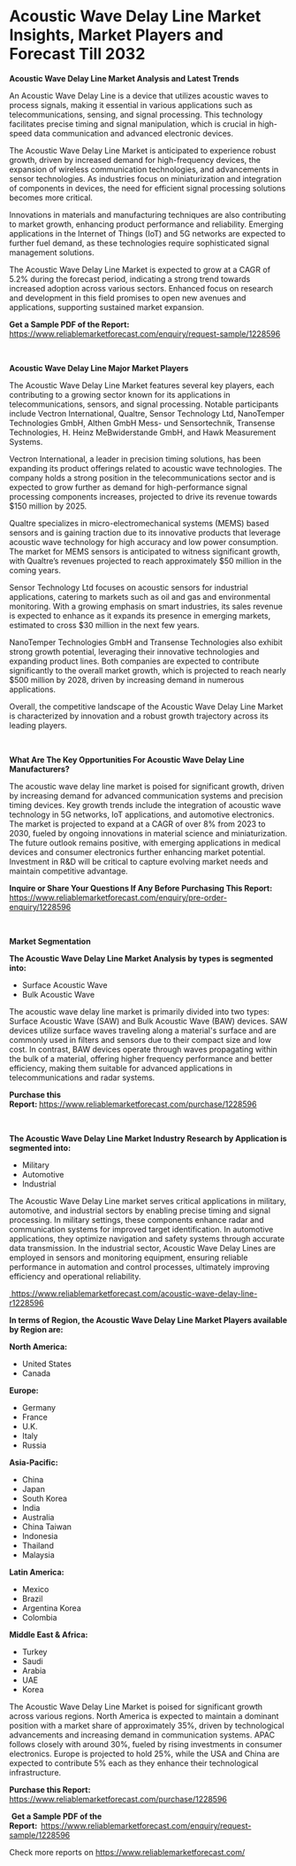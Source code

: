 <p><h1>Acoustic Wave Delay Line Market Insights, Market Players and Forecast Till 2032</h1></p><p><strong>Acoustic Wave Delay Line Market Analysis and Latest Trends</strong></p>
<p><p>An Acoustic Wave Delay Line is a device that utilizes acoustic waves to process signals, making it essential in various applications such as telecommunications, sensing, and signal processing. This technology facilitates precise timing and signal manipulation, which is crucial in high-speed data communication and advanced electronic devices.</p><p>The Acoustic Wave Delay Line Market is anticipated to experience robust growth, driven by increased demand for high-frequency devices, the expansion of wireless communication technologies, and advancements in sensor technologies. As industries focus on miniaturization and integration of components in devices, the need for efficient signal processing solutions becomes more critical.</p><p>Innovations in materials and manufacturing techniques are also contributing to market growth, enhancing product performance and reliability. Emerging applications in the Internet of Things (IoT) and 5G networks are expected to further fuel demand, as these technologies require sophisticated signal management solutions. </p><p>The Acoustic Wave Delay Line Market is expected to grow at a CAGR of 5.2% during the forecast period, indicating a strong trend towards increased adoption across various sectors. Enhanced focus on research and development in this field promises to open new avenues and applications, supporting sustained market expansion.</p></p>
<p><strong>Get a Sample PDF of the Report:&nbsp;</strong> <a href="https://www.reliablemarketforecast.com/enquiry/request-sample/1228596?utm_campaign=2736&utm_medium=2&utm_source=Github&utm_content=ia&utm_term=06042025&utm_id=acoustic-wave-delay-line">https://www.reliablemarketforecast.com/enquiry/request-sample/1228596</a></p>
<p>&nbsp;</p>
<p><strong>Acoustic Wave Delay Line Major Market Players</strong></p>
<p><p>The Acoustic Wave Delay Line Market features several key players, each contributing to a growing sector known for its applications in telecommunications, sensors, and signal processing. Notable participants include Vectron International, Qualtre, Sensor Technology Ltd, NanoTemper Technologies GmbH, Althen GmbH Mess- und Sensortechnik, Transense Technologies, H. Heinz MeBwiderstande GmbH, and Hawk Measurement Systems.</p><p>Vectron International, a leader in precision timing solutions, has been expanding its product offerings related to acoustic wave technologies. The company holds a strong position in the telecommunications sector and is expected to grow further as demand for high-performance signal processing components increases, projected to drive its revenue towards $150 million by 2025.</p><p>Qualtre specializes in micro-electromechanical systems (MEMS) based sensors and is gaining traction due to its innovative products that leverage acoustic wave technology for high accuracy and low power consumption. The market for MEMS sensors is anticipated to witness significant growth, with Qualtre’s revenues projected to reach approximately $50 million in the coming years.</p><p>Sensor Technology Ltd focuses on acoustic sensors for industrial applications, catering to markets such as oil and gas and environmental monitoring. With a growing emphasis on smart industries, its sales revenue is expected to enhance as it expands its presence in emerging markets, estimated to cross $30 million in the next few years.</p><p>NanoTemper Technologies GmbH and Transense Technologies also exhibit strong growth potential, leveraging their innovative technologies and expanding product lines. Both companies are expected to contribute significantly to the overall market growth, which is projected to reach nearly $500 million by 2028, driven by increasing demand in numerous applications. </p><p>Overall, the competitive landscape of the Acoustic Wave Delay Line Market is characterized by innovation and a robust growth trajectory across its leading players.</p></p>
<p>&nbsp;</p>
<p><strong>What Are The Key Opportunities For Acoustic Wave Delay Line Manufacturers?</strong></p>
<p><p>The acoustic wave delay line market is poised for significant growth, driven by increasing demand for advanced communication systems and precision timing devices. Key growth trends include the integration of acoustic wave technology in 5G networks, IoT applications, and automotive electronics. The market is projected to expand at a CAGR of over 8% from 2023 to 2030, fueled by ongoing innovations in material science and miniaturization. The future outlook remains positive, with emerging applications in medical devices and consumer electronics further enhancing market potential. Investment in R&D will be critical to capture evolving market needs and maintain competitive advantage.</p></p>
<p><strong>Inquire or Share Your Questions If Any Before Purchasing This Report:</strong> <a href="https://www.reliablemarketforecast.com/enquiry/pre-order-enquiry/1228596?utm_campaign=2736&utm_medium=2&utm_source=Github&utm_content=ia&utm_term=06042025&utm_id=acoustic-wave-delay-line">https://www.reliablemarketforecast.com/enquiry/pre-order-enquiry/1228596</a></p>
<p>&nbsp;</p>
<p><strong>Market Segmentation</strong></p>
<p><strong>The Acoustic Wave Delay Line Market Analysis by types is segmented into:</strong></p>
<p><ul><li>Surface Acoustic Wave</li><li>Bulk Acoustic Wave</li></ul></p>
<p><p>The acoustic wave delay line market is primarily divided into two types: Surface Acoustic Wave (SAW) and Bulk Acoustic Wave (BAW) devices. SAW devices utilize surface waves traveling along a material's surface and are commonly used in filters and sensors due to their compact size and low cost. In contrast, BAW devices operate through waves propagating within the bulk of a material, offering higher frequency performance and better efficiency, making them suitable for advanced applications in telecommunications and radar systems.</p></p>
<p><strong>Purchase this Report:&nbsp;</strong><a href="https://www.reliablemarketforecast.com/purchase/1228596?utm_campaign=2736&utm_medium=2&utm_source=Github&utm_content=ia&utm_term=06042025&utm_id=acoustic-wave-delay-line">https://www.reliablemarketforecast.com/purchase/1228596</a></p>
<p>&nbsp;</p>
<p><strong>The Acoustic Wave Delay Line Market Industry Research by Application is segmented into:</strong></p>
<p><ul><li>Military</li><li>Automotive</li><li>Industrial</li></ul></p>
<p><p>The Acoustic Wave Delay Line market serves critical applications in military, automotive, and industrial sectors by enabling precise timing and signal processing. In military settings, these components enhance radar and communication systems for improved target identification. In automotive applications, they optimize navigation and safety systems through accurate data transmission. In the industrial sector, Acoustic Wave Delay Lines are employed in sensors and monitoring equipment, ensuring reliable performance in automation and control processes, ultimately improving efficiency and operational reliability.</p></p>
<p><a href="https://www.reliablemarketforecast.com/acoustic-wave-delay-line-r1228596?utm_campaign=2736&utm_medium=2&utm_source=Github&utm_content=ia&utm_term=06042025&utm_id=acoustic-wave-delay-line">&nbsp;https://www.reliablemarketforecast.com/acoustic-wave-delay-line-r1228596</a></p>
<p><strong>In terms of Region, the Acoustic Wave Delay Line Market Players available by Region are:</strong></p>
<p>
    <p> <strong> North America: </strong>
        <ul>
            <li>United States</li>
            <li>Canada</li>
        </ul>
        </p> 
    <p> <strong> Europe: </strong>
        <ul>
            <li>Germany</li>
            <li>France</li>
            <li>U.K.</li>
            <li>Italy</li>
            <li>Russia</li>
        </ul>
        </p> 
    <p> <strong> Asia-Pacific: </strong>
        <ul>
            <li>China</li>
            <li>Japan</li>
            <li>South Korea</li>
            <li>India</li>
            <li>Australia</li>
            <li>China Taiwan</li>
            <li>Indonesia</li>
            <li>Thailand</li>
            <li>Malaysia</li>
        </ul>
        </p> 
    <p> <strong> Latin America: </strong>
        <ul>
            <li>Mexico</li>
            <li>Brazil</li>
            <li>Argentina Korea</li>
            <li>Colombia</li>
        </ul>
        </p> 
    <p> <strong> Middle East & Africa: </strong>
        <ul>
            <li>Turkey</li>
            <li>Saudi</li>
            <li>Arabia</li>
            <li>UAE</li>
            <li>Korea</li>
        </ul>
    </p>
    </p>
<p><p>The Acoustic Wave Delay Line Market is poised for significant growth across various regions. North America is expected to maintain a dominant position with a market share of approximately 35%, driven by technological advancements and increasing demand in communication systems. APAC follows closely with around 30%, fueled by rising investments in consumer electronics. Europe is projected to hold 25%, while the USA and China are expected to contribute 5% each as they enhance their technological infrastructure.</p></p>
<p><strong>Purchase this Report: </strong><a href="https://www.reliablemarketforecast.com/purchase/1228596?utm_campaign=2736&utm_medium=2&utm_source=Github&utm_content=ia&utm_term=06042025&utm_id=acoustic-wave-delay-line">https://www.reliablemarketforecast.com/purchase/1228596</a></p>
<p>&nbsp;<strong>Get a Sample PDF of the Report:&nbsp;&nbsp;</strong><a href="https://www.reliablemarketforecast.com/enquiry/request-sample/1228596?utm_campaign=2736&utm_medium=2&utm_source=Github&utm_content=ia&utm_term=06042025&utm_id=acoustic-wave-delay-line">https://www.reliablemarketforecast.com/enquiry/request-sample/1228596</a></p>
<p><strong></strong></p>
<p>Check more reports on <a href="https://www.reliablemarketforecast.com/?utm_campaign=2736&utm_medium=2&utm_source=Github&utm_content=ia&utm_term=06042025&utm_id=acoustic-wave-delay-line">https://www.reliablemarketforecast.com/</a></p>